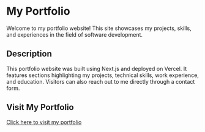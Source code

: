 # My Portfolio

Welcome to my portfolio website! This site showcases my projects, skills, and experiences in the field of software development.

## Description

This portfolio website was built using Next.js and deployed on Vercel. It features sections highlighting my projects, technical skills, work experience, and education. Visitors can also reach out to me directly through a contact form.

## Visit My Portfolio

[Click here to visit my portfolio](https://portfolio-theta-lake-73.vercel.app/)
